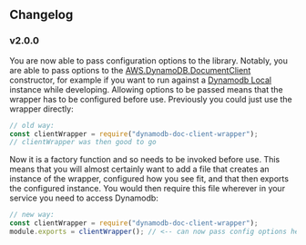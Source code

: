 ## Changelog

### v2.0.0

You are now able to pass configuration options to the library. Notably, you are able to pass options to the [AWS.DynamoDB.DocumentClient](https://docs.aws.amazon.com/AWSJavaScriptSDK/latest/AWS/DynamoDB/DocumentClient.html#constructor-property) constructor, for example if you want to run against a [Dynamodb Local](https://docs.aws.amazon.com/amazondynamodb/latest/developerguide/DynamoDBLocal.html) instance while developing. Allowing options to be passed means that the wrapper has to be configured before use. Previously you could just use the wrapper directly:

```js
// old way:
const clientWrapper = require("dynamodb-doc-client-wrapper");
// clientWrapper was then good to go
```

Now it is a factory function and so needs to be invoked before use. This means that you will almost certainly want to add a file that creates an instance of the wrapper, configured how you see fit, and that then exports the configured instance. You would then require this file wherever in your service you need to access Dynamodb:

```js
// new way:
const clientWrapper = require("dynamodb-doc-client-wrapper");
module.exports = clientWrapper(); // <-- can now pass config options here
```
